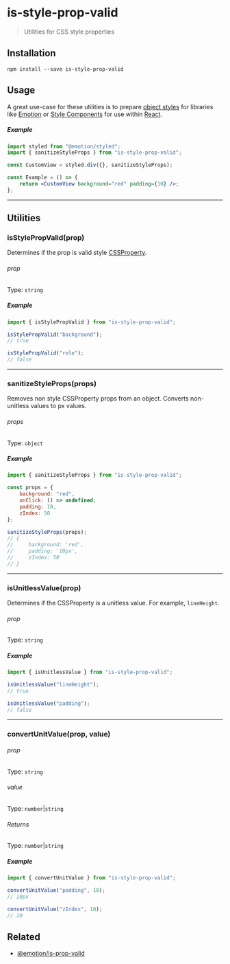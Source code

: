 # is-style-prop-valid

> Utilities for CSS style properties

## Installation

```
npm install --save is-style-prop-valid
```

## Usage

A great use-case for these utilities is to prepare [object styles](https://emotion.sh/docs/object-styles) for libraries like [Emotion](https://emotion.sh/docs/introduction) or [Style Components](https://www.styled-components.com/) for use within [React](https://reactjs.org/).

##### Example

```jsx
import styled from "@emotion/styled";
import { sanitizeStyleProps } from "is-style-prop-valid";

const CustomView = styled.div({}, sanitizeStyleProps);

const Example = () => {
	return <CustomView background="red" padding={10} />;
};
```

---

## Utilities

### isStylePropValid(prop)

Determines if the prop is valid style [CSSProperty](https://developer.mozilla.org/en-US/docs/Web/CSS/CSS_Properties_Reference).

###### prop

Type: `string`

##### Example

```js
import { isStylePropValid } from "is-style-prop-valid";

isStylePropValid("background");
// true

isStylePropValid("role");
// false
```

---

### sanitizeStyleProps(props)

Removes non style CSSProperty props from an object. Converts non-unitless values to px values.

###### props

Type: `object`

##### Example

```js
import { sanitizeStyleProps } from "is-style-prop-valid";

const props = {
	background: "red",
	onClick: () => undefined,
	padding: 10,
	zIndex: 50
};

sanitizeStyleProps(props);
// {
//     background: 'red',
//     padding: '10px',
//     zIndex: 50
// }
```

---

### isUnitlessValue(prop)

Determines if the CSSProperty is a unitless value. For example, `lineHeight`.

###### prop

Type: `string`

##### Example

```js
import { isUnitlessValue } from "is-style-prop-valid";

isUnitlessValue("lineHeight");
// true

isUnitlessValue("padding");
// false
```

---

### convertUnitValue(prop, value)

###### prop

Type: `string`

###### value

Type: `number`|`string`

###### Returns

Type: `number`|`string`

##### Example

```js
import { convertUnitValue } from "is-style-prop-valid";

convertUnitValue("padding", 10);
// 10px

convertUnitValue("zIndex", 10);
// 10
```

## Related

-   [@emotion/is-prop-valid](https://github.com/emotion-js/emotion/tree/master/packages/is-prop-valid)
